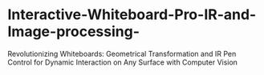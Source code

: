 # Interactive-Whiteboard-Pro-IR-and-Image-processing-
Revolutionizing Whiteboards: Geometrical Transformation and IR Pen Control for Dynamic Interaction on Any Surface with Computer Vision
